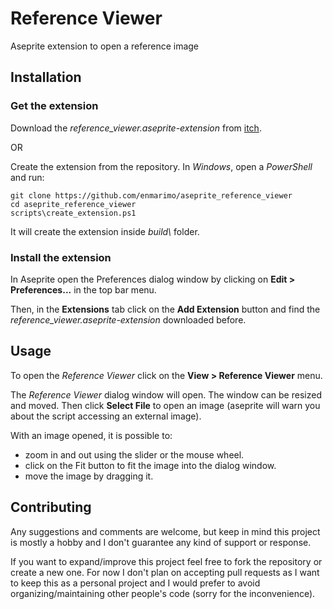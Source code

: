 # Reference Viewer
Aseprite extension to open a reference image

## Installation
### Get the extension
Download the *reference_viewer.aseprite-extension* from [itch](https://enmarimo.itch.io/reference-viewer).

OR

Create the extension from the repository. In *Windows*, open a *PowerShell* and run:
```
git clone https://github.com/enmarimo/aseprite_reference_viewer
cd aseprite_reference_viewer
scripts\create_extension.ps1
```
It will create the extension inside *build\\* folder.

### Install the extension
In Aseprite open the Preferences dialog window by clicking on **Edit > Preferences...** in the top bar menu.

Then, in the **Extensions** tab click on the **Add Extension** button and find the *reference_viewer.aseprite-extension* downloaded before.

## Usage
To open the *Reference Viewer* click on the **View > Reference Viewer** menu.

The *Reference Viewer* dialog window will open. The window can be resized and moved. Then click **Select File** to open an image (aseprite will warn you about the script accessing an external image).

With an image opened, it is possible to:
* zoom in and out using the slider or the mouse wheel.
* click on the Fit button to fit the image into the dialog window.
* move the image by dragging it.

## Contributing
Any suggestions and comments are welcome, but keep in mind this project is mostly a hobby and I don't guarantee any kind of support or response.

If you want to expand/improve this project feel free to fork the repository or create a new one. For now I don't plan on accepting pull requests as I want to keep this as a personal
project and I would prefer to avoid organizing/maintaining other people's code (sorry for the inconvenience).
